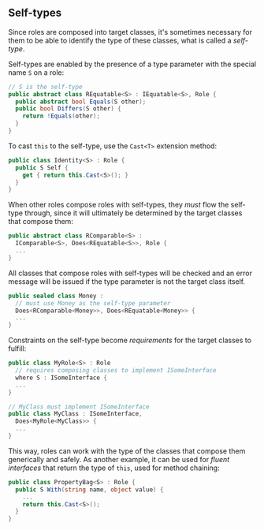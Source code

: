 ## Self-types

Since roles are composed into target classes, it's sometimes necessary for them to be able to identify the type of these classes, what is called a _self-type_.

Self-types are enabled by the presence of a type parameter with the special name `S` on a role:

```cs
// S is the self-type
public abstract class REquatable<S> : IEquatable<S>, Role {
  public abstract bool Equals(S other);
  public bool Differs(S other) {
    return !Equals(other);
  }
}
```

To cast `this` to the self-type, use the `Cast<T>` extension method:

```cs
public class Identity<S> : Role {
  public S Self {
    get { return this.Cast<S>(); }
  }
}
```

When other roles compose roles with self-types, they _must_ flow the self-type through, since it will ultimately be determined by the target classes that compose them:

```cs
public abstract class RComparable<S> :
  IComparable<S>, Does<REquatable<S>>, Role {
  ...
}
```

All classes that compose roles with self-types will be checked and an error message will be issued if the type parameter is not the target class itself.

```cs
public sealed class Money :
  // must use Money as the self-type parameter
  Does<RComparable<Money>>, Does<REquatable<Money>> {
  ...
}
```

Constraints on the self-type become _requirements_ for the target classes to fulfill:

```cs
public class MyRole<S> : Role
  // requires composing classes to implement ISomeInterface
  where S : ISomeInterface {
  ...
}

// MyClass must implement ISomeInterface
public class MyClass : ISomeInterface,
  Does<MyRole<MyClass>> {
  ...
}
```

This way, roles can work with the type of the classes that compose them generically and safely. As another example, it can be used for _fluent interfaces_ that return the type of `this`, used for method chaining:

```cs
public class PropertyBag<S> : Role {
  public S With(string name, object value) {
    ...
    return this.Cast<S>();
  }
}
```
